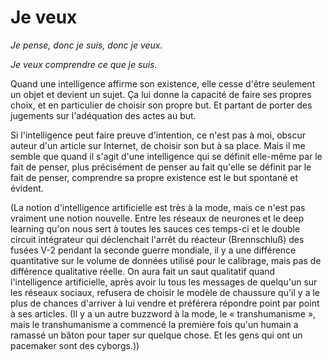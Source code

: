 Je veux
=======

*Je pense, donc je suis, donc je veux.*

*Je veux comprendre ce que je suis.*

Quand une intelligence affirme son existence, elle cesse d'être seulement un
objet et devient un sujet. Ça lui donne la capacité de faire ses propres
choix, et en particulier de choisir son propre but. Et partant de porter des
jugements sur l'adéquation des actes au but.

Si l'intelligence peut faire preuve d'intention, ce n'est pas à moi, obscur
auteur d'un article sur Internet, de choisir son but à sa place. Mais il me
semble que quand il s'agit d'une intelligence qui se définit elle-même par
le fait de penser, plus précisément de penser au fait qu'elle se définit par
le fait de penser, comprendre sa propre existence est le but spontané et
évident.

(La notion d'intelligence artificielle est très à la mode, mais ce n'est pas
vraiment une notion nouvelle. Entre les réseaux de neurones et le deep
learning qu'on nous sert à toutes les sauces ces temps-ci et le double
circuit intégrateur qui déclenchait l'arrêt du réacteur (Brennschluß) des
fusées V-2 pendant la seconde guerre mondiale, il y a une différence
quantitative sur le volume de données utilisé pour le calibrage, mais pas de
différence qualitative réelle. On aura fait un saut qualitatif quand
l'intelligence artificielle, après avoir lu tous les messages de quelqu'un
sur les réseaux sociaux, refusera de choisir le modèle de chaussure qu'il y
a le plus de chances d'arriver à lui vendre et préférera répondre point par
point à ses articles. (Il y a un autre buzzword à la mode, le
« transhumanisme », mais le transhumanisme a commencé la première fois qu'un
humain a ramassé un bâton pour taper sur quelque chose. Et les gens qui ont
un pacemaker sont des cyborgs.))

